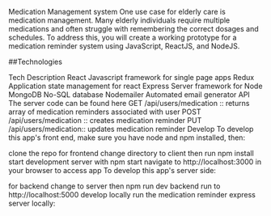 Medication Management system
One use case for elderly care is medication management. Many elderly individuals require multiple medications and often struggle with remembering the correct dosages and schedules. To address this, you will create a working prototype for a medication reminder system using JavaScript, ReactJS, and NodeJS.

##Technologies

Tech	Description
React	Javascript framework for single page apps
Redux	Application state management for react
Express	Server framework for Node
MongoDB	No-SQL database
Nodemailer	Automated email generator
API
The server code can be found here
GET /api/users/medication :: returns array of medication reminders associated with user
POST /api/users/medication :: creates medication reminder
PUT /api/users/medication:: updates medication reminder
Develop
To develop this app's front end, make sure you have node and npm installed, then:

clone the repo
for frontend
change directory to client then run npm install
start development server with npm start
navigate to http://localhost:3000 in your browser to access app
To develop this app's server side:

for backend 
change to server then npm run dev
backend run  to http://localhost:5000   develop locally run the medication reminder express server locally:


